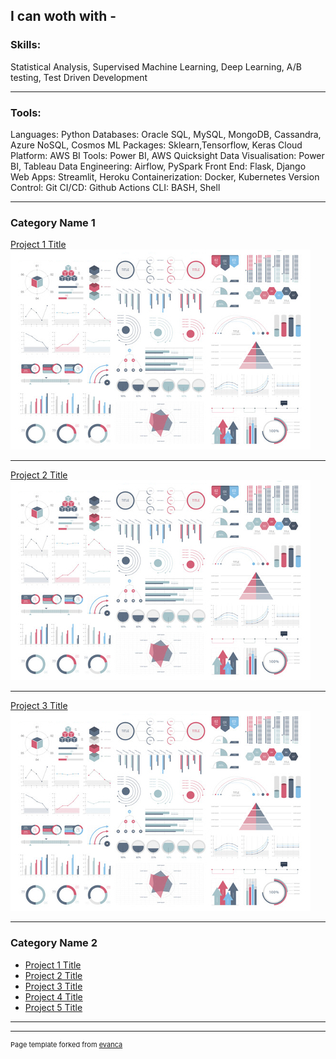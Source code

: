## I can woth with -

### <b>Skills</b>:
  Statistical Analysis, Supervised Machine Learning, Deep Learning, A/B testing, Test Driven Development

---
### <b>Tools</b>:
  Languages: Python
  Databases: Oracle SQL, MySQL, MongoDB, Cassandra, Azure NoSQL, Cosmos
  ML Packages: Sklearn,Tensorflow, Keras
  Cloud Platform: AWS
  BI Tools: Power BI, AWS Quicksight
  Data Visualisation: Power BI, Tableau
  Data Engineering: Airflow, PySpark
  Front End: Flask, Django
  Web Apps: Streamlit, Heroku
  Containerization: Docker, Kubernetes 
  Version Control: Git
  CI/CD: Github Actions
  CLI: BASH, Shell
  
---

### Category Name 1 

[Project 1 Title](/sample_page)
<img src="images/dummy_thumbnail.jpg?raw=true"/>

---
[Project 2 Title](/pdf/sample_presentation.pdf)
<img src="images/dummy_thumbnail.jpg?raw=true"/>

---
[Project 3 Title](http://example.com/)
<img src="images/dummy_thumbnail.jpg?raw=true"/>

---

### Category Name 2

- [Project 1 Title](http://example.com/)
- [Project 2 Title](http://example.com/)
- [Project 3 Title](http://example.com/)
- [Project 4 Title](http://example.com/)
- [Project 5 Title](http://example.com/)

---




---
<p style="font-size:11px">Page template forked from <a href="https://github.com/evanca/quick-portfolio">evanca</a></p>
<!-- Remove above link if you don't want to attibute -->
